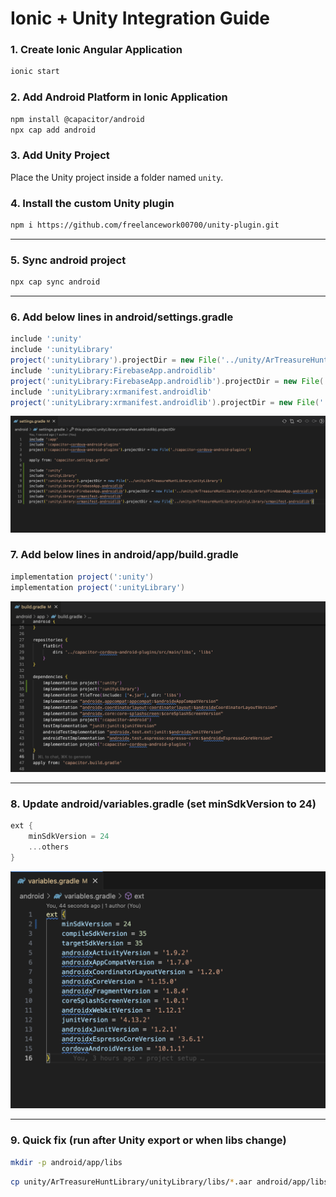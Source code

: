 # Ionic + Unity Integration Guide

### 1. Create Ionic Angular Application
```bash
ionic start
```

### 2. Add Android Platform in Ionic Application
```bash
npm install @capacitor/android
npx cap add android
```

### 3. Add Unity Project
Place the Unity project inside a folder named `unity`.

### 4. Install the custom Unity plugin
```bash
npm i https://github.com/freelancework00700/unity-plugin.git
```

---

### 5. Sync android project
```bash
npx cap sync android
```

---

### 6. Add below lines in android/settings.gradle
```gradle
include ':unity'
include ':unityLibrary'
project(':unityLibrary').projectDir = new File('../unity/ArTreasureHuntLibrary/unityLibrary')
include ':unityLibrary:FirebaseApp.androidlib'
project(':unityLibrary:FirebaseApp.androidlib').projectDir = new File('../unity/ArTreasureHuntLibrary/unityLibrary/FirebaseApp.androidlib')
include ':unityLibrary:xrmanifest.androidlib'
project(':unityLibrary:xrmanifest.androidlib').projectDir = new File('../unity/ArTreasureHuntLibrary/unityLibrary/xrmanifest.androidlib')
```

![settings.gradle example](images/settings.gradle.png)

### 7. Add below lines in android/app/build.gradle
```gradle
implementation project(':unity')
implementation project(':unityLibrary')
```

![app/build.gradle example](images/build.gradle.png)

---

### 8. Update android/variables.gradle (set minSdkVersion to 24)
```gradle
ext {
    minSdkVersion = 24
    ...others
}
```

![variables.gradle example](images/variables.gradle.png)

---

### 9. Quick fix (run after Unity export or when libs change)
```bash
mkdir -p android/app/libs
```
```bash
cp unity/ArTreasureHuntLibrary/unityLibrary/libs/*.aar android/app/libs/
```
